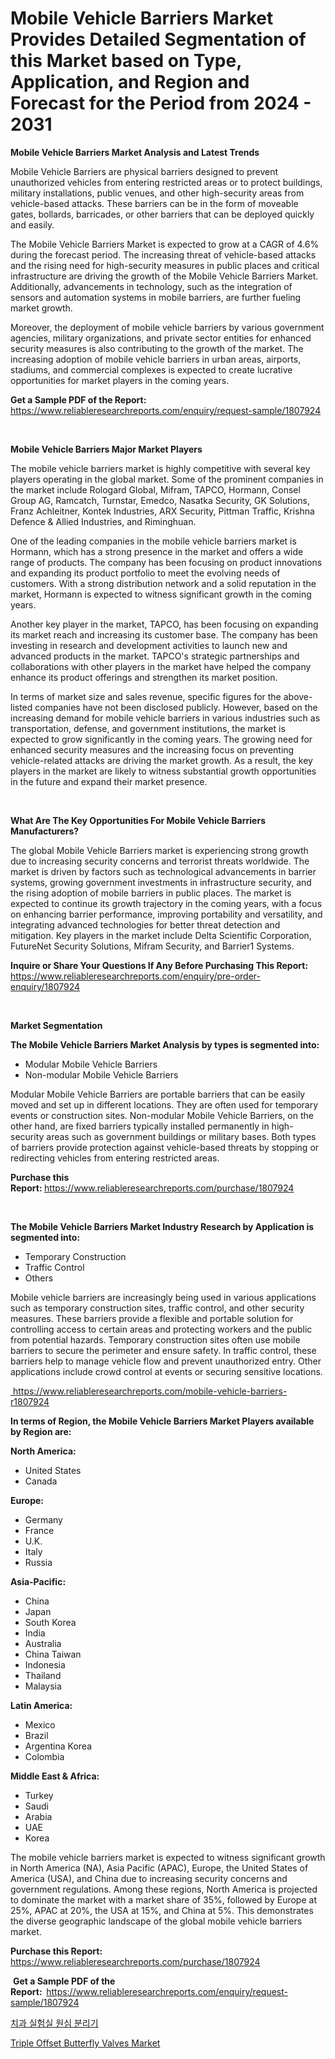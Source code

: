 <p><h1>Mobile Vehicle Barriers Market Provides Detailed Segmentation of this Market based on Type, Application, and Region and Forecast for the Period from 2024 - 2031</h1></p><p><strong>Mobile Vehicle Barriers Market Analysis and Latest Trends</strong></p>
<p><p>Mobile Vehicle Barriers are physical barriers designed to prevent unauthorized vehicles from entering restricted areas or to protect buildings, military installations, public venues, and other high-security areas from vehicle-based attacks. These barriers can be in the form of moveable gates, bollards, barricades, or other barriers that can be deployed quickly and easily.</p><p>The Mobile Vehicle Barriers Market is expected to grow at a CAGR of 4.6% during the forecast period. The increasing threat of vehicle-based attacks and the rising need for high-security measures in public places and critical infrastructure are driving the growth of the Mobile Vehicle Barriers Market. Additionally, advancements in technology, such as the integration of sensors and automation systems in mobile barriers, are further fueling market growth.</p><p>Moreover, the deployment of mobile vehicle barriers by various government agencies, military organizations, and private sector entities for enhanced security measures is also contributing to the growth of the market. The increasing adoption of mobile vehicle barriers in urban areas, airports, stadiums, and commercial complexes is expected to create lucrative opportunities for market players in the coming years.</p></p>
<p><strong>Get a Sample PDF of the Report:&nbsp;</strong> <a href="https://www.reliableresearchreports.com/enquiry/request-sample/1807924">https://www.reliableresearchreports.com/enquiry/request-sample/1807924</a></p>
<p>&nbsp;</p>
<p><strong>Mobile Vehicle Barriers Major Market Players</strong></p>
<p><p>The mobile vehicle barriers market is highly competitive with several key players operating in the global market. Some of the prominent companies in the market include Rologard Global, Mifram, TAPCO, Hormann, Consel Group AG, Ramcatch, Turnstar, Emedco, Nasatka Security, GK Solutions, Franz Achleitner, Kontek Industries, ARX Security, Pittman Traffic, Krishna Defence & Allied Industries, and Riminghuan. </p><p>One of the leading companies in the mobile vehicle barriers market is Hormann, which has a strong presence in the market and offers a wide range of products. The company has been focusing on product innovations and expanding its product portfolio to meet the evolving needs of customers. With a strong distribution network and a solid reputation in the market, Hormann is expected to witness significant growth in the coming years.</p><p>Another key player in the market, TAPCO, has been focusing on expanding its market reach and increasing its customer base. The company has been investing in research and development activities to launch new and advanced products in the market. TAPCO's strategic partnerships and collaborations with other players in the market have helped the company enhance its product offerings and strengthen its market position.</p><p>In terms of market size and sales revenue, specific figures for the above-listed companies have not been disclosed publicly. However, based on the increasing demand for mobile vehicle barriers in various industries such as transportation, defense, and government institutions, the market is expected to grow significantly in the coming years. The growing need for enhanced security measures and the increasing focus on preventing vehicle-related attacks are driving the market growth. As a result, the key players in the market are likely to witness substantial growth opportunities in the future and expand their market presence.</p></p>
<p>&nbsp;</p>
<p><strong>What Are The Key Opportunities For Mobile Vehicle Barriers Manufacturers?</strong></p>
<p><p>The global Mobile Vehicle Barriers market is experiencing strong growth due to increasing security concerns and terrorist threats worldwide. The market is driven by factors such as technological advancements in barrier systems, growing government investments in infrastructure security, and the rising adoption of mobile barriers in public places. The market is expected to continue its growth trajectory in the coming years, with a focus on enhancing barrier performance, improving portability and versatility, and integrating advanced technologies for better threat detection and mitigation. Key players in the market include Delta Scientific Corporation, FutureNet Security Solutions, Mifram Security, and Barrier1 Systems.</p></p>
<p><strong>Inquire or Share Your Questions If Any Before Purchasing This Report:</strong> <a href="https://www.reliableresearchreports.com/enquiry/pre-order-enquiry/1807924">https://www.reliableresearchreports.com/enquiry/pre-order-enquiry/1807924</a></p>
<p>&nbsp;</p>
<p><strong>Market Segmentation</strong></p>
<p><strong>The Mobile Vehicle Barriers Market Analysis by types is segmented into:</strong></p>
<p><ul><li>Modular Mobile Vehicle Barriers</li><li>Non-modular Mobile Vehicle Barriers</li></ul></p>
<p><p>Modular Mobile Vehicle Barriers are portable barriers that can be easily moved and set up in different locations. They are often used for temporary events or construction sites. Non-modular Mobile Vehicle Barriers, on the other hand, are fixed barriers typically installed permanently in high-security areas such as government buildings or military bases. Both types of barriers provide protection against vehicle-based threats by stopping or redirecting vehicles from entering restricted areas.</p></p>
<p><strong>Purchase this Report:&nbsp;</strong><a href="https://www.reliableresearchreports.com/purchase/1807924">https://www.reliableresearchreports.com/purchase/1807924</a></p>
<p>&nbsp;</p>
<p><strong>The Mobile Vehicle Barriers Market Industry Research by Application is segmented into:</strong></p>
<p><ul><li>Temporary Construction</li><li>Traffic Control</li><li>Others</li></ul></p>
<p><p>Mobile vehicle barriers are increasingly being used in various applications such as temporary construction sites, traffic control, and other security measures. These barriers provide a flexible and portable solution for controlling access to certain areas and protecting workers and the public from potential hazards. Temporary construction sites often use mobile barriers to secure the perimeter and ensure safety. In traffic control, these barriers help to manage vehicle flow and prevent unauthorized entry. Other applications include crowd control at events or securing sensitive locations.</p></p>
<p><a href="https://www.reliableresearchreports.com/mobile-vehicle-barriers-r1807924">&nbsp;https://www.reliableresearchreports.com/mobile-vehicle-barriers-r1807924</a></p>
<p><strong>In terms of Region, the Mobile Vehicle Barriers Market Players available by Region are:</strong></p>
<p>
    <p> <strong> North America: </strong>
        <ul>
            <li>United States</li>
            <li>Canada</li>
        </ul>
        </p> 
    <p> <strong> Europe: </strong>
        <ul>
            <li>Germany</li>
            <li>France</li>
            <li>U.K.</li>
            <li>Italy</li>
            <li>Russia</li>
        </ul>
        </p> 
    <p> <strong> Asia-Pacific: </strong>
        <ul>
            <li>China</li>
            <li>Japan</li>
            <li>South Korea</li>
            <li>India</li>
            <li>Australia</li>
            <li>China Taiwan</li>
            <li>Indonesia</li>
            <li>Thailand</li>
            <li>Malaysia</li>
        </ul>
        </p> 
    <p> <strong> Latin America: </strong>
        <ul>
            <li>Mexico</li>
            <li>Brazil</li>
            <li>Argentina Korea</li>
            <li>Colombia</li>
        </ul>
        </p> 
    <p> <strong> Middle East & Africa: </strong>
        <ul>
            <li>Turkey</li>
            <li>Saudi</li>
            <li>Arabia</li>
            <li>UAE</li>
            <li>Korea</li>
        </ul>
    </p>
    </p>
<p><p>The mobile vehicle barriers market is expected to witness significant growth in North America (NA), Asia Pacific (APAC), Europe, the United States of America (USA), and China due to increasing security concerns and government regulations. Among these regions, North America is projected to dominate the market with a market share of 35%, followed by Europe at 25%, APAC at 20%, the USA at 15%, and China at 5%. This demonstrates the diverse geographic landscape of the global mobile vehicle barriers market.</p></p>
<p><strong>Purchase this Report: </strong><a href="https://www.reliableresearchreports.com/purchase/1807924">https://www.reliableresearchreports.com/purchase/1807924</a></p>
<p>&nbsp;<strong>Get a Sample PDF of the Report:&nbsp;&nbsp;</strong><a href="https://www.reliableresearchreports.com/enquiry/request-sample/1807924">https://www.reliableresearchreports.com/enquiry/request-sample/1807924</a></p>
<p><strong></strong></p>
<p><p><a href="https://github.com/jimahmed0511/Market-Research-Report-List-1/blob/main/7884114113659.md">치과 실험실 원심 분리기</a></p><p><a href="https://issuu.com/reportprime-2/docs/triple-offset-butterfly-valves-market-size-2030.pp">Triple Offset Butterfly Valves Market</a></p></p>